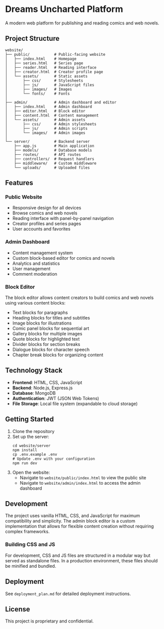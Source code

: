 # Dreams Uncharted Platform

A modern web platform for publishing and reading comics and web novels.

## Project Structure

```
website/
├── public/           # Public-facing website
│   ├── index.html    # Homepage
│   ├── series.html   # Series page
│   ├── reader.html   # Reading interface
│   ├── creator.html  # Creator profile page
│   └── assets/       # Static assets
│       ├── css/      # Stylesheets
│       ├── js/       # JavaScript files
│       ├── images/   # Images
│       └── fonts/    # Fonts
│
├── admin/            # Admin dashboard and editor
│   ├── index.html    # Admin dashboard
│   ├── editor.html   # Block editor
│   ├── content.html  # Content management
│   └── assets/       # Admin assets
│       ├── css/      # Admin stylesheets
│       ├── js/       # Admin scripts
│       └── images/   # Admin images
│
└── server/           # Backend server
    ├── app.js        # Main application
    ├── models/       # Database models
    ├── routes/       # API routes
    ├── controllers/  # Request handlers
    ├── middleware/   # Custom middleware
    └── uploads/      # Uploaded files
```

## Features

### Public Website

- Responsive design for all devices
- Browse comics and web novels
- Reading interface with panel-by-panel navigation
- Creator profiles and series pages
- User accounts and favorites

### Admin Dashboard

- Content management system
- Custom block-based editor for comics and novels
- Analytics and statistics
- User management
- Comment moderation

### Block Editor

The block editor allows content creators to build comics and web novels using various content blocks:

- Text blocks for paragraphs
- Heading blocks for titles and subtitles
- Image blocks for illustrations
- Comic panel blocks for sequential art
- Gallery blocks for multiple images
- Quote blocks for highlighted text
- Divider blocks for section breaks
- Dialogue blocks for character speech
- Chapter break blocks for organizing content

## Technology Stack

- **Frontend**: HTML, CSS, JavaScript
- **Backend**: Node.js, Express.js
- **Database**: MongoDB
- **Authentication**: JWT (JSON Web Tokens)
- **File Storage**: Local file system (expandable to cloud storage)

## Getting Started

1. Clone the repository
2. Set up the server:
   ```
   cd website/server
   npm install
   cp .env.example .env
   # Update .env with your configuration
   npm run dev
   ```
3. Open the website:
   - Navigate to `website/public/index.html` to view the public site
   - Navigate to `website/admin/index.html` to access the admin dashboard

## Development

The project uses vanilla HTML, CSS, and JavaScript for maximum compatibility and simplicity. The admin block editor is a custom implementation that allows for flexible content creation without requiring complex frameworks.

### Building CSS and JS

For development, CSS and JS files are structured in a modular way but served as standalone files. In a production environment, these files should be minified and bundled.

## Deployment

See `deployment_plan.md` for detailed deployment instructions.

## License

This project is proprietary and confidential.
